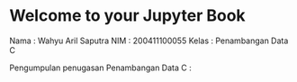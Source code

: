 # Welcome to your Jupyter Book

Nama  : Wahyu Aril Saputra
NIM   : 200411100055
Kelas : Penambangan Data C

Pengumpulan penugasan Penambangan Data C :

```{tableofcontents}
```
